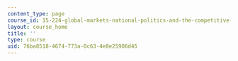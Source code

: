 ```yaml
---
content_type: page
course_id: 15-224-global-markets-national-politics-and-the-competitive-advantage-of-firms-spring-2003
layout: course_home
title: ''
type: course
uid: 76ba8518-4674-773a-0c63-4e8e25986d45
---
```

